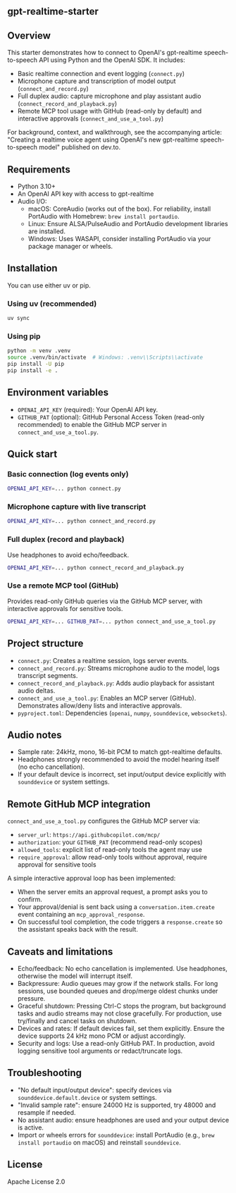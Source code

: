 ## gpt-realtime-starter

## Overview

This starter demonstrates how to connect to OpenAI's gpt-realtime speech-to-speech API using Python and the OpenAI SDK. It includes:

- Basic realtime connection and event logging (`connect.py`)
- Microphone capture and transcription of model output (`connect_and_record.py`)
- Full duplex audio: capture microphone and play assistant audio (`connect_record_and_playback.py`)
- Remote MCP tool usage with GitHub (read-only by default) and interactive approvals (`connect_and_use_a_tool.py`)

For background, context, and walkthrough, see the accompanying article: "Creating a realtime voice agent using OpenAI's new gpt-realtime speech-to-speech model" published on dev.to.

## Requirements

- Python 3.10+
- An OpenAI API key with access to gpt-realtime
- Audio I/O:
  - macOS: CoreAudio (works out of the box). For reliability, install PortAudio with Homebrew: `brew install portaudio`.
  - Linux: Ensure ALSA/PulseAudio and PortAudio development libraries are installed.
  - Windows: Uses WASAPI, consider installing PortAudio via your package manager or wheels.

## Installation

You can use either uv or pip.

### Using uv (recommended)

```bash
uv sync
```

### Using pip

```bash
python -m venv .venv
source .venv/bin/activate  # Windows: .venv\\Scripts\\activate
pip install -U pip
pip install -e .
```

## Environment variables

- `OPENAI_API_KEY` (required): Your OpenAI API key.
- `GITHUB_PAT` (optional): GitHub Personal Access Token (read-only recommended) to enable the GitHub MCP server in `connect_and_use_a_tool.py`.

## Quick start

### Basic connection (log events only)

```bash
OPENAI_API_KEY=... python connect.py
```

### Microphone capture with live transcript

```bash
OPENAI_API_KEY=... python connect_and_record.py
```

### Full duplex (record and playback)

Use headphones to avoid echo/feedback.

```bash
OPENAI_API_KEY=... python connect_record_and_playback.py
```

### Use a remote MCP tool (GitHub)

Provides read-only GitHub queries via the GitHub MCP server, with interactive approvals for sensitive tools.

```bash
OPENAI_API_KEY=... GITHUB_PAT=... python connect_and_use_a_tool.py
```

## Project structure

- `connect.py`: Creates a realtime session, logs server events.
- `connect_and_record.py`: Streams microphone audio to the model, logs transcript segments.
- `connect_record_and_playback.py`: Adds audio playback for assistant audio deltas.
- `connect_and_use_a_tool.py`: Enables an MCP server (GitHub). Demonstrates allow/deny lists and interactive approvals.
- `pyproject.toml`: Dependencies (`openai`, `numpy`, `sounddevice`, `websockets`).

## Audio notes

- Sample rate: 24kHz, mono, 16-bit PCM to match gpt-realtime defaults.
- Headphones strongly recommended to avoid the model hearing itself (no echo cancellation).
- If your default device is incorrect, set input/output device explicitly with `sounddevice` or system settings.

## Remote GitHub MCP integration

`connect_and_use_a_tool.py` configures the GitHub MCP server via:

- `server_url`: `https://api.githubcopilot.com/mcp/`
- `authorization`: your `GITHUB_PAT` (recommend read-only scopes)
- `allowed_tools`: explicit list of read-only tools the agent may use
- `require_approval`: allow read-only tools without approval, require approval for sensitive tools

A simple interactive approval loop has been implemented:

- When the server emits an approval request, a prompt asks you to confirm.
- Your approval/denial is sent back using a `conversation.item.create` event containing an `mcp_approval_response`.
- On successful tool completion, the code triggers a `response.create` so the assistant speaks back with the result.

## Caveats and limitations

- Echo/feedback: No echo cancellation is implemented. Use headphones, otherwise the model will interrupt itself.
- Backpressure: Audio queues may grow if the network stalls. For long sessions, use bounded queues and drop/merge oldest chunks under pressure.
- Graceful shutdown: Pressing Ctrl-C stops the program, but background tasks and audio streams may not close gracefully. For production, use try/finally and cancel tasks on shutdown.
- Devices and rates: If default devices fail, set them explicitly. Ensure the device supports 24 kHz mono PCM or adjust accordingly.
- Security and logs: Use a read-only GitHub PAT. In production, avoid logging sensitive tool arguments or redact/truncate logs.

## Troubleshooting

- "No default input/output device": specify devices via `sounddevice.default.device` or system settings.
- "Invalid sample rate": ensure 24000 Hz is supported, try 48000 and resample if needed.
- No assistant audio: ensure headphones are used and your output device is active.
- Import or wheels errors for `sounddevice`: install PortAudio (e.g., `brew install portaudio` on macOS) and reinstall `sounddevice`.

## License

Apache License 2.0

